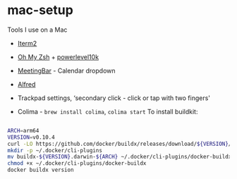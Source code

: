 # mac-setup
Tools I use on a Mac

- [Iterm2](https://iterm2.com/downloads.html)
- [Oh My Zsh](https://ohmyz.sh/#install) + [powerlevel10k](https://github.com/romkatv/powerlevel10k?tab=readme-ov-file#getting-started)
- [MeetingBar](https://apps.apple.com/us/app/meetingbar/id1532419400?mt=12) - Calendar dropdown
- [Alfred](https://www.alfredapp.com/)

- Trackpad settings, ‘secondary click - click or tap with two fingers'
- Colima - `brew install colima`, `colima start`
To install buildkit:

```bash

ARCH=arm64
VERSION=v0.10.4
curl -LO https://github.com/docker/buildx/releases/download/${VERSION}/buildx-${VERSION}.darwin-${ARCH}
mkdir -p ~/.docker/cli-plugins
mv buildx-${VERSION}.darwin-${ARCH} ~/.docker/cli-plugins/docker-buildx
chmod +x ~/.docker/cli-plugins/docker-buildx
docker buildx version
```
